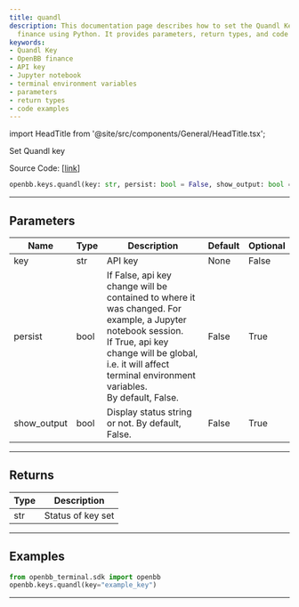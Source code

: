 ```yaml
---
title: quandl
description: This documentation page describes how to set the Quandl Key in OpenBB
  finance using Python. It provides parameters, return types, and code examples.
keywords:
- Quandl Key
- OpenBB finance
- API key
- Jupyter notebook
- terminal environment variables
- parameters
- return types
- code examples
---
```


import HeadTitle from '@site/src/components/General/HeadTitle.tsx';

<HeadTitle title="keys.quandl - Reference | OpenBB SDK Docs" />

Set Quandl key

Source Code: [[link](https://github.com/OpenBB-finance/OpenBBTerminal/tree/main/openbb_terminal/keys_model.py#L409)]

```python wordwrap
openbb.keys.quandl(key: str, persist: bool = False, show_output: bool = False)
```

---

## Parameters

| Name | Type | Description | Default | Optional |
| ---- | ---- | ----------- | ------- | -------- |
| key | str | API key | None | False |
| persist | bool | If False, api key change will be contained to where it was changed. For example, a Jupyter notebook session.<br/>If True, api key change will be global, i.e. it will affect terminal environment variables.<br/>By default, False. | False | True |
| show_output | bool | Display status string or not. By default, False. | False | True |


---

## Returns

| Type | Description |
| ---- | ----------- |
| str | Status of key set |
---

## Examples

```python
from openbb_terminal.sdk import openbb
openbb.keys.quandl(key="example_key")
```

---

